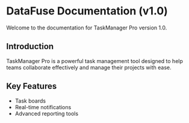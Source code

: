 # DataFuse Documentation (v1.0)

Welcome to the documentation for TaskManager Pro version 1.0.

## Introduction

TaskManager Pro is a powerful task management tool designed to help teams collaborate effectively and manage their projects with ease.

## Key Features

- Task boards
- Real-time notifications
- Advanced reporting tools
